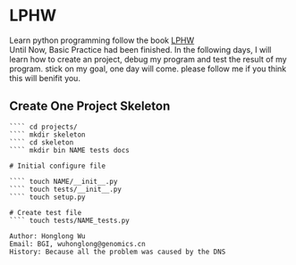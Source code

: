# LPHW
Learn python programming follow the book [LPHW](http://www.2cto.com/shouce/Pythonbbf/ex11.html)     
Until Now, Basic Practice had been finished.
In the following days, I will learn how to create an
project, debug my program and test the result of my program.
stick on my goal, one day will come.
please follow me if you think this will benifit you.    

## Create One Project Skeleton
```` mkdir -p projects
```` cd projects/
```` mkdir skeleton
```` cd skeleton
```` mkdir bin NAME tests docs

# Initial configure file

```` touch NAME/__init__.py
```` touch tests/__init__.py
```` touch setup.py

# Create test file
```` touch tests/NAME_tests.py

Author: Honglong Wu    
Email: BGI, wuhonglong@genomics.cn    
History: Because all the problem was caused by the DNS

